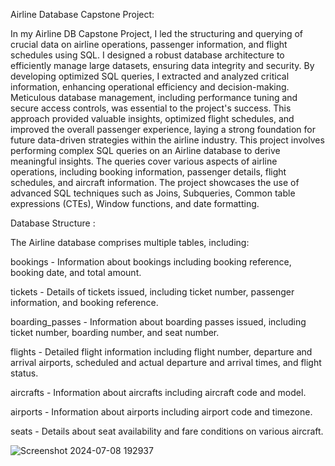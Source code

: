 Airline Database Capstone Project: 

In my Airline DB Capstone Project, I led the structuring and querying of crucial data on airline operations, passenger information, and flight schedules using SQL. I designed a robust database architecture to efficiently manage large datasets, ensuring data integrity and security. By developing optimized SQL queries, I extracted and analyzed critical information, enhancing operational efficiency and decision-making. Meticulous database management, including performance tuning and secure access controls, was essential to the project's success. This approach provided valuable insights, optimized flight schedules, and improved the overall passenger experience, laying a strong foundation for future data-driven strategies within the airline industry.
This project involves performing complex SQL queries on an Airline database to derive meaningful insights. The queries cover various aspects of airline operations, including booking information, passenger details, flight schedules, and aircraft information. The project showcases the use of advanced SQL techniques such as Joins, Subqueries, Common table expressions (CTEs), Window functions, and date formatting.


Database Structure :

The Airline database comprises multiple tables, including:

bookings - Information about bookings including booking reference, booking date, and total amount.

tickets - Details of tickets issued, including ticket number, passenger information, and booking reference.

boarding_passes - Information about boarding passes issued, including ticket number, boarding number, and seat number.

flights - Detailed flight information including flight number, departure and arrival airports, scheduled and actual departure and arrival times, and flight status.

aircrafts - Information about aircrafts including aircraft code and model.

airports - Information about airports including airport code and timezone.

seats - Details about seat availability and fare conditions on various aircraft.


![Screenshot 2024-07-08 192937](https://github.com/SushmithaBA24/Sushmitha/assets/170924583/82f88690-6950-4745-a92a-403d9e40bbdd)

